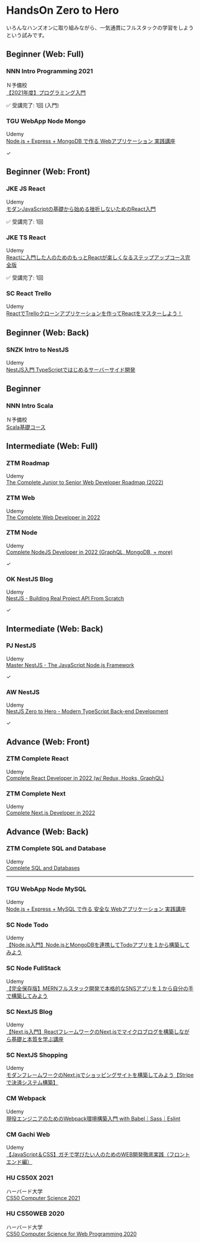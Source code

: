# HandsOn Zero to Hero

いろんなハンズオンに取り組みながら、一気通貫にフルスタックの学習をしようという試みです。  


## Beginner (Web: Full)


### NNN Intro Programming 2021

Ｎ予備校  
[【2021年度】プログラミング入門](./NNN_Intro_Node_2021/)  

✅ 受講完了: 1回 (入門)  


### TGU WebApp Node Mongo

Udemy  
[Node.js + Express + MongoDB で作る Webアプリケーション 実践講座](./TGU_WebApp_Node_Mongo/)  

✓  


## Beginner (Web: Front)


### JKE JS React

Udemy  
[モダンJavaScriptの基礎から始める挫折しないためのReact入門](./JKE_JS_React/)  

✅ 受講完了: 1回  


### JKE TS React

Udemy  
[Reactに入門した人のためのもっとReactが楽しくなるステップアップコース完全版](./JKE_TS_React/)  

✅ 受講完了: 1回  


### SC React Trello

Udemy  
[ReactでTrelloクローンアプリケーションを作ってReactをマスターしよう！](./SC_React_Trello/)  


## Beginner (Web: Back)


### SNZK Intro to NestJS

Udemy  
[NestJS入門 TypeScriptではじめるサーバーサイド開発](./SNZK_Intro_to_NestJS/)  


## Beginner


### NNN Intro Scala

Ｎ予備校  
[Scala基礎コース](./NNN_Intro_Scala/)  


## Intermediate (Web: Full)


### ZTM Roadmap

Udemy  
[The Complete Junior to Senior Web Developer Roadmap (2022)](./ZTM_Roadmap/)  


### ZTM Web

Udemy  
[The Complete Web Developer in 2022](./ZTM_Web/)  


### ZTM Node

Udemy  
[Complete NodeJS Developer in 2022 (GraphQL, MongoDB, + more)](./ZTM_Comp_Node/)  

✓  


### OK NestJS Blog

Udemy  
[NestJS - Building Real Project API From Scratch](./OK_NestJS_Blog/)  

✓  


## Intermediate (Web: Back)


### PJ NestJS

Udemy  
[Master NestJS - The JavaScript Node.js Framework](./PJ_NestJS/)  

✓  


### AW NestJS

Udemy  
[NestJS Zero to Hero - Modern TypeScript Back-end Development](./AW_NestJS/)  

✓  


## Advance (Web: Front)


### ZTM Complete React

Udemy  
[Complete React Developer in 2022 (w/ Redux, Hooks, GraphQL)](./ZTM_React/)  


### ZTM Complete Next

Udemy  
[Complete Next.js Developer in 2022](./ZTM_Next/)  


## Advance (Web: Back)


### ZTM Complete SQL and Database

Udemy  
[Complete SQL and Databases](./ZTM_SQL_DB/)  


---


### TGU WebApp Node MySQL

Udemy  
[Node.js + Express + MySQL で作る 安全な Webアプリケーション 実践講座](./TGU_WebApp_Node_MySQL/)  


### SC Node Todo

Udemy  
[【Node.js入門】Node.jsとMongoDBを連携してTodoアプリを１から構築してみよう](./SC_Node_Todo/)  


### SC Node FullStack

Udemy  
[【完全保存版】MERNフルスタック開発で本格的なSNSアプリを１から自分の手で構築してみよう](./SC_Node_FullStack/)  


### SC NextJS Blog

Udemy  
[【Next.js入門】ReactフレームワークのNext.jsでマイクロブログを構築しながら基礎と本質を学ぶ講座](./SC_NextJS_Blog/)  


### SC NextJS Shopping

Udemy  
[モダンフレームワークのNext.jsでショッピングサイトを構築してみよう【Stripeで決済システム構築】](./SC_NextJS_Shopping/)  


### CM Webpack

Udemy  
[現役エンジニアのためのWebpack環境構築入門 with Babel｜Sass｜Eslint](./CM_Webpack/)  


### CM Gachi Web

Udemy  
[【JavaScript＆CSS】ガチで学びたい人のためのWEB開発徹底実践（フロントエンド編）](./CM_Gachi_Web/)  


### HU CS50X 2021

ハーバード大学  
[CS50 Computer Science 2021](./HU_CS50X_2021/)  


### HU CS50WEB 2020

ハーバード大学  
[CS50 Computer Science for Web Programming 2020](./HU_CS50WEB_2020/)  

